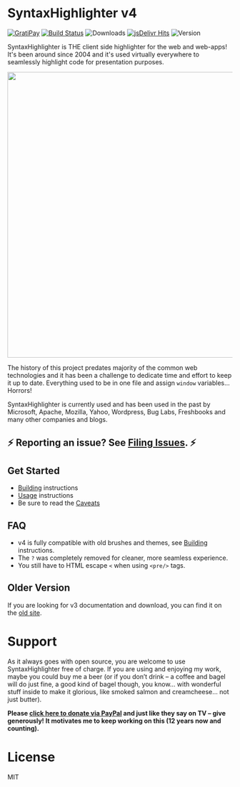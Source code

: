 # SyntaxHighlighter v4

[![GratiPay](https://img.shields.io/gratipay/user/alexgorbatchev.svg)](https://gratipay.com/alexgorbatchev/)
[![Build Status](https://travis-ci.org/syntaxhighlighter/theme-swift.svg)](https://travis-ci.org/syntaxhighlighter/syntaxhighlighter)
![Downloads](https://img.shields.io/npm/dm/syntaxhighlighter.svg)
[![jsDelivr Hits](https://data.jsdelivr.com/v1/package/npm/syntaxhighlighter/badge?style=rounded)](https://www.jsdelivr.com/package/npm/syntaxhighlighter)
![Version](https://img.shields.io/npm/v/syntaxhighlighter.svg)

SyntaxHighlighter is THE client side highlighter for the web and web-apps! It's been around since 2004 and it's used virtually everywhere to seamlessly highlight code for presentation purposes.

<img src="screenshot.png" width="640"/>

The history of this project predates majority of the common web technologies and it has been a challenge to dedicate time and effort to keep it up to date. Everything used to be in one file and assign `window` variables... Horrors!

SyntaxHighlighter is currently used and has been used in the past by Microsoft, Apache, Mozilla, Yahoo, Wordpress, Bug Labs, Freshbooks and many other companies and blogs.

## :zap: Reporting an issue? See [Filing Issues]. :zap:

## Get Started

* [Building] instructions
* [Usage] instructions
* Be sure to read the [Caveats]

## FAQ

* v4 is fully compatible with old brushes and themes, see [Building] instructions.
* The `?` was completely removed for cleaner, more seamless experience.
* You still have to HTML escape `<` when using `<pre/>` tags.

## Older Version

If you are looking for v3 documentation and download, you can find it on the [old site](alexgorbatchev.com/SyntaxHighlighter).

# Support

As it always goes with open source, you are welcome to use SyntaxHighlighter free of charge. If you are using and enjoying my work, maybe you could buy me a beer (or if you don’t drink – a coffee and bagel will do just fine, a good kind of bagel though, you know… with wonderful stuff inside to make it glorious, like smoked salmon and creamcheese… not just butter).

**Please [click here to donate via PayPal](https://www.paypal.com/cgi-bin/webscr?cmd=_s-xclick&hosted_button_id=2930402) and just like they say on TV – give generously! It motivates me to keep working on this (12 years now and counting).**

# License

MIT

[Filing Issues]: https://github.com/syntaxhighlighter/syntaxhighlighter/wiki/Filing-Issues
[Building]: https://github.com/syntaxhighlighter/syntaxhighlighter/wiki/Building
[Usage]: https://github.com/syntaxhighlighter/syntaxhighlighter/wiki/Usage
[Caveats]: https://github.com/syntaxhighlighter/syntaxhighlighter/wiki/Caveats
